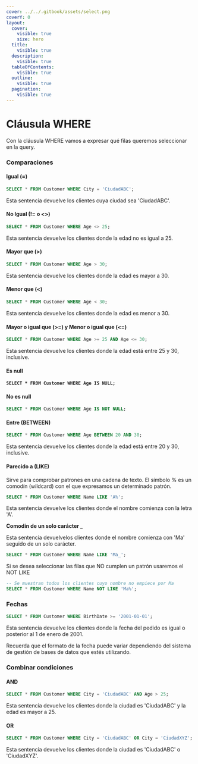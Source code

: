 ```yaml
---
cover: ../../.gitbook/assets/select.png
coverY: 0
layout:
  cover:
    visible: true
    size: hero
  title:
    visible: true
  description:
    visible: true
  tableOfContents:
    visible: true
  outline:
    visible: true
  pagination:
    visible: true
---
```


# Cláusula WHERE

Con la cláusula WHERE vamos a expresar qué filas queremos seleccionar en la query.

### Comparaciones

#### **Igual (=)**



```sql
SELECT * FROM Customer WHERE City = 'CiudadABC';
```

Esta sentencia devuelve los clientes cuya ciudad sea 'CiudadABC'.

#### **No Igual (!= o <>)**

```sql
SELECT * FROM Customer WHERE Age <> 25;
```

Esta sentencia devuelve los clientes donde la edad no es igual a 25.

#### **Mayor que (>)**

```sql
SELECT * FROM Customer WHERE Age > 30;
```

Esta sentencia devuelve los clientes donde la edad es mayor a 30.

#### **Menor que (<)**

```sql
SELECT * FROM Customer WHERE Age < 30;
```

Esta sentencia devuelve los clientes donde la edad es menor a 30.

#### **Mayor o igual que (>=) y Menor o igual que (<=)**

```sql
SELECT * FROM Customer WHERE Age >= 25 AND Age <= 30;
```

Esta sentencia devuelve los clientes donde la edad está entre 25 y 30, inclusive.

#### Es null

<pre class="language-sql"><code class="lang-sql"><strong>SELECT * FROM Customer WHERE Age IS NULL;
</strong></code></pre>

#### No es null

```sql
SELECT * FROM Customer WHERE Age IS NOT NULL;
```

#### Entre (BETWEEN)

```sql
SELECT * FROM Customer WHERE Age BETWEEN 20 AND 30;
```

Esta sentencia devuelve los clientes donde la edad está entre 20 y 30, inclusive.

#### Parecido a (LIKE)

Sirve para comprobar patrones en una cadena de texto. El símbolo % es un comodín (wildcard) con el que expresamos un determinado patrón.

```sql
SELECT * FROM Customer WHERE Name LIKE 'A%';
```

Esta sentencia devuelve los clientes donde el nombre comienza con la letra 'A'.

**Comodín de un solo carácter \_**

Esta sentencia devuelvelos clientes donde el nombre comienza con 'Ma' seguido de un solo carácter.

```sql
SELECT * FROM Customer WHERE Name LIKE 'Ma_';
```

Si se desea seleccionar las filas que NO cumplen un patrón usaremos el NOT LIKE

```sql
-- Se muestran todos los clientes cuyo nombre no empiece por Ma
SELECT * FROM Customer WHERE Name NOT LIKE 'Ma%';
```

### Fechas

```sql
SELECT * FROM Customer WHERE BirthDate >= '2001-01-01';
```

Esta sentencia devuelve los clientes donde la fecha del pedido es igual o posterior al 1 de enero de 2001.

Recuerda que el formato de la fecha puede variar dependiendo del sistema de gestión de bases de datos que estés utilizando.

### **Combinar condiciones**

#### **AND**

```sql
SELECT * FROM Customer WHERE City = 'CiudadABC' AND Age > 25;
```

Esta sentencia devuelve los clientes  donde la ciudad es 'CiudadABC' y la edad es mayor a 25.

#### **OR**

```sql
SELECT * FROM Customer WHERE City = 'CiudadABC' OR City = 'CiudadXYZ';
```

Esta sentencia devuelve los clientes donde la ciudad es 'CiudadABC' o 'CiudadXYZ'.

